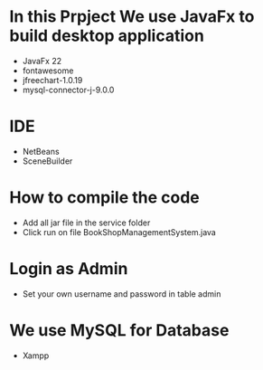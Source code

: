 # In this Prpject We use JavaFx to build desktop application
- JavaFx 22
- fontawesome
- jfreechart-1.0.19
- mysql-connector-j-9.0.0

# IDE
- NetBeans
- SceneBuilder

# How to compile the code
- Add all jar file in the service folder
- Click run on file BookShopManagementSystem.java

# Login as Admin
- Set your own username and password in table admin

# We use MySQL for Database
- Xampp
